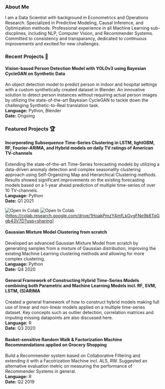 ### About Me

I am a Data Scientist with background in Econometrics and Operations Research. Specialized in Predictive Modeling, Causal Inference, and Optimization methods. Professional experience in all Machine Learning sub-discplines, including NLP, Computer Vision, and Recommender Systems. Committed to consistency and transparancy, dedicated to continuous improvements and excited for new challenges.

### Recent Projects 💎

#### **Vision-based Person Detection Model with YOLOv3 using Bayesian CycleGAN on Synthetic Data**
An object detection model to predict person in indoor and hospital settings with a custom synthetically created dataset in Blender. An innovative solution to detect person instances without requiring actual person images by utilizing the state-of-the-art Bayesian CycleGAN to tackle down the challenging Synthetic-to-Real translation task.\
**Language:** Python, Blender\
**Date:** Ongoing

### Featured Projects 🏆

#### **Incorporating Subsequence Time-Series Clustering in LSTM, lightGBM, RF, Fourier-ARIMA, and Hybrid models on daily TV ratings of American TV-channels**
Extending the state-of-the-art Time-Series forecasting models by utilizing a data-driven anomaly detection and complex seasonality clustering approach using Self-Organizing Map and Hierarchical Clustering methods. Results showed significant improvements on the existing forecasting models based on a 1-year ahead prediction of multiple time-series of over 10 TV-channels.\
**Language:** Python\
**Date:** Q1 2021

![Open In Colab](https://colab.research.google.com/drive/1G7eHPS_F_2TICnapSNndZfGNeMmosnBS?usp=sharing)
![Open In Colab](https://colab.research.google.com/assets/colab-badge.svg)(https://colab.research.google.com/drive/1HoakPmzY4mfLkGvgFNe9k6TqGgb43V7D?usp=sharing]

#### **Gaussian Mixture Model Clustering from scratch**
Developed an advanced Gaussian Mixture Model from scratch by generating samples from a mixture of Gaussian distribution, improving the existing Machine Learning clustering methods and allowing for more complex clustering.\
**Language:** Python\
**Date:** Q4 2020

#### **General Framework of Constructing Hybrid Time-Series Models combining both Parametric and Machine Learning Models incl. RF, SVM, LSTM, (S)ARIMA**
Created a general framework of how to construct hybrid models making full use of linear and non-linear models applied on a multiple time-series dataset. Key concepts such as outlier detection, correlation matrices and imputing missing datapoints are also discussed here.\
**Language:** R\
**Date:** Q3 2020

#### **Basket-sensitive Random Walk & Factorization Machine Recommendations applied on Grocery Shopping**
Build a Recommender system based on Collaborative Filtering and extending it with a Facotrization Machine incl. ALS, RW. Suggested an alternative evaluation metric on measuring the performance of Recommender Systems in general.\
**Language:** R\
**Date:** Q2 2019

